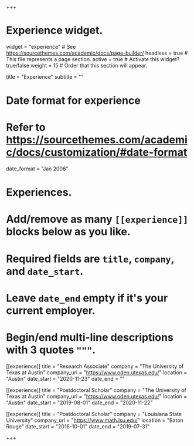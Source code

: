 +++
# Experience widget.
widget = "experience"  # See https://sourcethemes.com/academic/docs/page-builder/
headless = true  # This file represents a page section.
active = true  # Activate this widget? true/false
weight = 15  # Order that this section will appear.

title = "Experience"
subtitle = ""

# Date format for experience
#   Refer to https://sourcethemes.com/academic/docs/customization/#date-format
date_format = "Jan 2006"

# Experiences.
#   Add/remove as many `[[experience]]` blocks below as you like.
#   Required fields are `title`, `company`, and `date_start`.
#   Leave `date_end` empty if it's your current employer.
#   Begin/end multi-line descriptions with 3 quotes `"""`.
[[experience]]
  title = "Research Associate"
  company = "The University of Texas at Austin"
  company_url = "https://www.oden.utexas.edu/"
  location = "Austin"
  date_start = "2020-11-23"
  date_end = ""

[[experience]]
  title = "Postdoctoral Scholar"
  company = "The University of Texas at Austin"
  company_url = "https://www.oden.utexas.edu/"
  location = "Austin"
  date_start = "2019-08-01"
  date_end = "2020-11-22"

[[experience]]
  title = "Postdoctoral Scholar"
  company = "Louisiana State University"
  company_url = "https://www.math.lsu.edu/"
  location = "Baton Rouge"
  date_start = "2016-10-01"
  date_end = "2019-07-31"

+++
